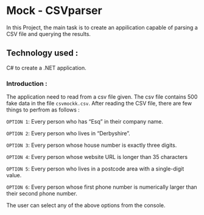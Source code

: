 # Mock - CSVparser

In this Project, the main task is to create an appilication capable of parsing a CSV file and querying the results. 

## Technology used : 
C# to create a .NET application.

### Introduction :

The application need to read from a csv file given. The csv file contains 500 fake data in the file `csvmockk.csv`. After reading the CSV file, there are few things to perfrom as follows :

`OPTION 1`: Every person who has “Esq” in their company name.

`OPTION 2`: Every person who lives in “Derbyshire”.

`OPTION 3`: Every person whose house number is exactly three digits.

`OPTION 4`: Every person whose website URL is longer than 35 characters

`OPTION 5`: Every person who lives in a postcode area with a single-digit value.

`OPTION 6`: Every person whose first phone number is numerically larger than their second phone number.

The user can select any of the above options from the console. 



